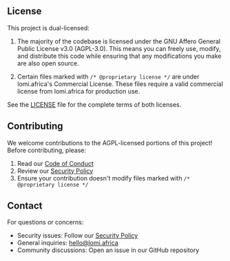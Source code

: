 ## License

This project is dual-licensed:

1. The majority of the codebase is licensed under the GNU Affero General Public License v3.0 (AGPL-3.0). This means you can freely use, modify, and distribute this code while ensuring that any modifications you make are also open source.

2. Certain files marked with `/* @proprietary license */` are under lomi.africa's Commercial License. These files require a valid commercial license from lomi.africa for production use.

See the [LICENSE](LICENSE) file for the complete terms of both licenses.

## Contributing

We welcome contributions to the AGPL-licensed portions of this project! Before contributing, please:

1. Read our [Code of Conduct](CODE_OF_CONDUCT.md)
2. Review our [Security Policy](SECURITY.md)
3. Ensure your contribution doesn't modify files marked with `/* @proprietary license */`

## Contact

For questions or concerns:
- Security issues: Follow our [Security Policy](SECURITY.md)
- General inquiries: hello@lomi.africa
- Community discussions: Open an issue in our GitHub repository